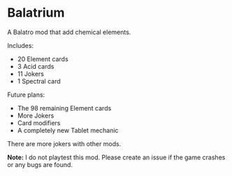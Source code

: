 # Balatrium
A Balatro mod that add chemical elements.

Includes:
* 20 Element cards
* 3 Acid cards
* 11 Jokers
* 1 Spectral card

Future plans:
* The 98 remaining Element cards
* More Jokers
* Card modifiers
* A completely new Tablet mechanic

There are more jokers with other mods.

**Note:** I do not playtest this mod. Please create an issue if the game crashes or any bugs are found.
